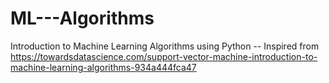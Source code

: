 # ML---Algorithms
Introduction to Machine Learning Algorithms using Python
-- Inspired from https://towardsdatascience.com/support-vector-machine-introduction-to-machine-learning-algorithms-934a444fca47

